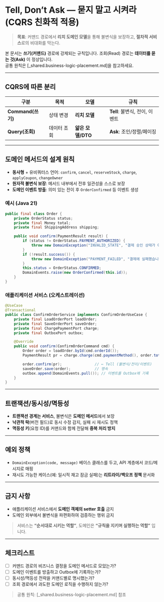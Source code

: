 # Tell, Don’t Ask — 묻지 말고 시켜라 (CQRS 친화적 적용)

> **목표**: 커맨드 경로에서 **리치 도메인 모델**을 통해 불변식을 보장하고, **절차적 서비스**로의 비대화를 막는다.

본 문서는 **쓰기(커맨드)** 경로에 강제되는 규칙입니다. 조회(Read) 경로는 **데이터를 묻는 것(Ask)** 이 정상입니다.  
공통 원칙은 [_shared.business-logic-placement.md]을 참고하세요.

---

## CQRS에 따른 분리
| 구분 | 목적 | 모델 | 규칙 |
|---|---|---|---|
| **Command(쓰기)** | 상태 변경 | **리치 모델** | **Tell**: 불변식, 전이, 이벤트 |
| **Query(조회)** | 데이터 조회 | **얇은 모델/DTO** | **Ask**: 조인/정렬/페이징 |

---

## 도메인 메서드의 설계 원칙
- **동사형** + 유비쿼터스 언어: `confirm`, `cancel`, `reserveStock`, `charge`, `applyCoupon`, `changeOwner`
- **원자적 불변식 보장**: 메서드 내부에서 전후 일관성을 스스로 보장
- **도메인 이벤트 방출**: 의미 있는 전이 후 `OrderConfirmed` 등 이벤트 생성

### 예시 (Java 21)
```java
public final class Order {
    private OrderStatus status;
    private final Money total;
    private final ShippingAddress shipping;

    public void confirm(PaymentResult result) {
        if (status != OrderStatus.PAYMENT_AUTHORIZED) {
            throw new DomainException("INVALID_STATE", "결제 승인 상태가 아닙니다.");
        }
        if (!result.success()) {
            throw new DomainException("PAYMENT_FAILED", "결제에 실패했습니다.");
        }
        this.status = OrderStatus.CONFIRMED;
        DomainEvents.raise(new OrderConfirmed(this.id));
    }
}
```

### 애플리케이션 서비스 (오케스트레이션)
```java
@UseCase
@Transactional
public class ConfirmOrderService implements ConfirmOrderUseCase {
    private final LoadOrderPort loadOrder;
    private final SaveOrderPort saveOrder;
    private final ChargePaymentPort charge;
    private final OutboxPort outbox;

    @Override
    public void confirm(ConfirmOrderCommand cmd) {
        Order order = loadOrder.byId(cmd.orderId());
        PaymentResult pr = charge.charge(cmd.paymentMethod(), order.total());

        order.confirm(pr);               // ← Tell (불변식/전이/이벤트)
        saveOrder.save(order);           // 영속
        outbox.append(DomainEvents.pull()); // 이벤트를 Outbox에 기록
    }
}
```

---

## 트랜잭션/동시성/멱등성
- **트랜잭션 경계는 서비스**, 불변식은 **도메인 메서드**에서 보장
- **낙관적 락**(버전 필드)로 동시 수정 감지, 실패 시 재시도 정책
- **멱등성 키**(요청 ID)를 커맨드와 함께 전달해 **중복 처리 방지**

---

## 예외 정책
- `DomainException(code, message)` 베이스 클래스를 두고, API 계층에서 코드/메시지로 매핑
- 재시도 가능한 케이스(예: 일시적 재고 잠금 실패)는 **리트라이/백오프 정책** 문서화

---

## 금지 사항
- 애플리케이션 서비스에서 **도메인 객체의 setter 호출** 금지
- 도메인 외부에서 불변식을 파편화하여 검증하는 행위 금지

> 서비스는 **“순서대로 시키는 역할”**, 도메인은 **“규칙을 지키며 실행하는 역할”** 입니다.

---

## 체크리스트
- [ ] 커맨드 경로의 비즈니스 결정을 도메인 메서드로 모았는가?
- [ ] 도메인 이벤트를 방출하고 Outbox에 기록하는가?
- [ ] 동시성/멱등성 전략을 커맨드별로 명시했는가?
- [ ] 조회 경로에서 과도한 도메인 로직을 수행하지 않는가?

> 공통 원칙: [_shared.business-logic-placement.md] 참조